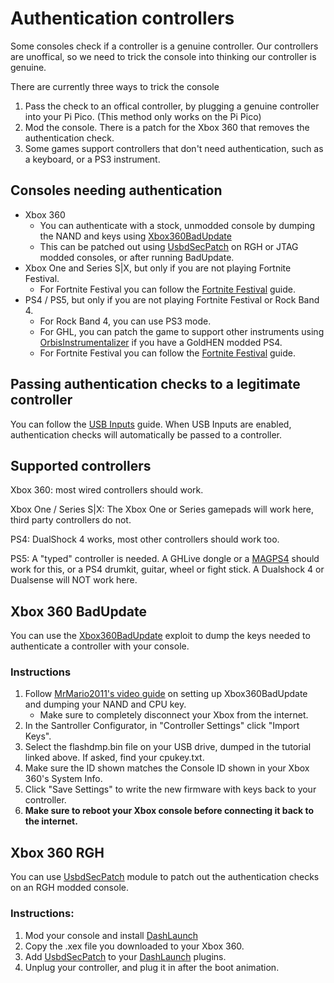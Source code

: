 # Authentication controllers
Some consoles check if a controller is a genuine controller. Our controllers are unoffical, so we need to trick the console into thinking our controller is genuine.

There are currently three ways to trick the console
1. Pass the check to an offical controller, by plugging a genuine controller into your Pi Pico. (This method only works on the Pi Pico)
2. Mod the console. There is a patch for the Xbox 360 that removes the authentication check.
3. Some games support controllers that don't need authentication, such as a keyboard, or a PS3 instrument.

## Consoles needing authentication
- Xbox 360
    - You can authenticate with a stock, unmodded console by dumping the NAND and keys using [Xbox360BadUpdate](#xbox-360-badupdate)
    - This can be patched out using [UsbdSecPatch](#xbox-360-rgh) on RGH or JTAG modded consoles, or after running BadUpdate.
- Xbox One and Series S|X, but only if you are not playing Fortnite Festival. 
    - For Fortnite Festival you can follow the [Fortnite Festival](https://santroller.tangentmc.net/tool/fortnite_festival.html) guide.
- PS4 / PS5, but only if you are not playing Fortnite Festival or Rock Band 4. 
    - For Rock Band 4, you can use PS3 mode. 
    - For GHL, you can patch the game to support other instruments using [OrbisInstrumentalizer](https://github.com/InvoxiPlayGames/OrbisInstrumentalizer) if you have a GoldHEN modded PS4.
    - For Fortnite Festival you can follow the [Fortnite Festival](https://santroller.tangentmc.net/tool/fortnite_festival.html) guide.

## Passing authentication checks to a legitimate controller
You can follow the [USB Inputs](https://santroller.tangentmc.net/wiring_guides/usb.html) guide. When USB Inputs are enabled, authentication checks will automatically be passed to a controller.

## Supported controllers
Xbox 360: most wired controllers should work.

Xbox One / Series S|X: The Xbox One or Series gamepads will work here, third party controllers do not. 

PS4: DualShock 4 works, most other controllers should work too.

PS5: A "typed" controller is needed. A GHLive dongle or a [MAGPS4](https://www.mayflash.com/product/MAGPS4.html) should work for this, or a PS4 drumkit, guitar, wheel or fight stick. A Dualshock 4 or Dualsense will NOT work here.

## Xbox 360 BadUpdate
You can use the [Xbox360BadUpdate](https://github.com/Grimdoomer/Xbox360BadUpdate) exploit to dump the keys needed to authenticate a controller with your console.

### Instructions
1. Follow [MrMario2011's video guide](https://www.youtube.com/watch?v=3Ay0V2edQJU) on setting up Xbox360BadUpdate and dumping your NAND and CPU key.
    * Make sure to completely disconnect your Xbox from the internet.
3. In the Santroller Configurator, in "Controller Settings" click "Import Keys".
4. Select the flashdmp.bin file on your USB drive, dumped in the tutorial linked above. If asked, find your cpukey.txt.
5. Make sure the ID shown matches the Console ID shown in your Xbox 360's System Info.
6. Click "Save Settings" to write the new firmware with keys back to your controller.
7. **Make sure to reboot your Xbox console before connecting it back to the internet.**

## Xbox 360 RGH
You can use [UsbdSecPatch](https://github.com/InvoxiPlayGames/UsbdSecPatch/releases) module to patch out the authentication checks on an RGH modded console.

### Instructions:
1. Mod your console and install [DashLaunch](https://consolemods.org/wiki/File:DashLaunch_v3.21.7z)
2. Copy the .xex file you downloaded to your Xbox 360.
3. Add [UsbdSecPatch](https://github.com/InvoxiPlayGames/UsbdSecPatch/releases) to your [DashLaunch](https://consolemods.org/wiki/File:DashLaunch_v3.21.7z) plugins.
4. Unplug your controller, and plug it in after the boot animation.
